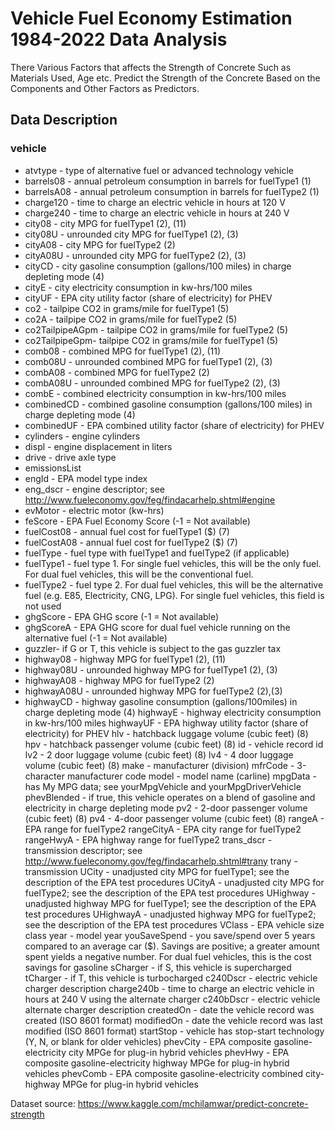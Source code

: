 #  Vehicle Fuel Economy Estimation 1984-2022 Data Analysis 

There Various Factors that affects the Strength of Concrete Such as Materials Used, Age etc.
Predict the Strength of the Concrete Based on the Components and Other Factors as Predictors.

## Data Description

### vehicle

- atvtype - type of alternative fuel or advanced technology vehicle
- barrels08 - annual petroleum consumption in barrels for fuelType1 (1)
- barrelsA08 - annual petroleum consumption in barrels for fuelType2 (1)
- charge120 - time to charge an electric vehicle in hours at 120 V
- charge240 - time to charge an electric vehicle in hours at 240 V
- city08 - city MPG for fuelType1 (2), (11)
- city08U - unrounded city MPG for fuelType1 (2), (3)
- cityA08 - city MPG for fuelType2 (2)
- cityA08U - unrounded city MPG for fuelType2 (2), (3)
- cityCD - city gasoline consumption (gallons/100 miles) in charge depleting mode (4)
- cityE - city electricity consumption in kw-hrs/100 miles
- cityUF - EPA city utility factor (share of electricity) for PHEV
- co2 - tailpipe CO2 in grams/mile for fuelType1 (5)
- co2A - tailpipe CO2 in grams/mile for fuelType2 (5)
- co2TailpipeAGpm - tailpipe CO2 in grams/mile for fuelType2 (5)
- co2TailpipeGpm- tailpipe CO2 in grams/mile for fuelType1 (5)
- comb08 - combined MPG for fuelType1 (2), (11)
- comb08U - unrounded combined MPG for fuelType1 (2), (3)
- combA08 - combined MPG for fuelType2 (2)
- combA08U - unrounded combined MPG for fuelType2 (2), (3)
- combE - combined electricity consumption in kw-hrs/100 miles
- combinedCD - combined gasoline consumption (gallons/100 miles) in charge depleting mode (4)
- combinedUF - EPA combined utility factor (share of electricity) for PHEV
- cylinders - engine cylinders
- displ - engine displacement in liters
- drive - drive axle type
- emissionsList
- engId - EPA model type index
- eng_dscr - engine descriptor; see http://www.fueleconomy.gov/feg/findacarhelp.shtml#engine
- evMotor - electric motor (kw-hrs)
- feScore - EPA Fuel Economy Score (-1 = Not available)
- fuelCost08 - annual fuel cost for fuelType1 ($) (7)
- fuelCostA08 - annual fuel cost for fuelType2 ($) (7)
- fuelType - fuel type with fuelType1 and fuelType2 (if applicable)
- fuelType1 - fuel type 1. For single fuel vehicles, this will be the only fuel. For dual fuel vehicles, this will be the conventional fuel.
- fuelType2 - fuel type 2. For dual fuel vehicles, this will be the alternative fuel (e.g. E85, Electricity, CNG, LPG). For single fuel vehicles, this field is not used
- ghgScore - EPA GHG score (-1 = Not available)
- ghgScoreA - EPA GHG score for dual fuel vehicle running on the alternative fuel (-1 = Not available)
- guzzler- if G or T, this vehicle is subject to the gas guzzler tax
- highway08 - highway MPG for fuelType1 (2), (11)
- highway08U - unrounded highway MPG for fuelType1 (2), (3)
- highwayA08 - highway MPG for fuelType2 (2)
- highwayA08U - unrounded highway MPG for fuelType2 (2),(3)
- highwayCD - highway gasoline consumption (gallons/100miles) in charge depleting mode (4)
highwayE - highway electricity consumption in kw-hrs/100 miles
highwayUF - EPA highway utility factor (share of electricity) for PHEV
hlv - hatchback luggage volume (cubic feet) (8)
hpv - hatchback passenger volume (cubic feet) (8)
id - vehicle record id
lv2 - 2 door luggage volume (cubic feet) (8)
lv4 - 4 door luggage volume (cubic feet) (8)
make - manufacturer (division)
mfrCode - 3-character manufacturer code
model - model name (carline)
mpgData - has My MPG data; see yourMpgVehicle and yourMpgDriverVehicle
phevBlended - if true, this vehicle operates on a blend of gasoline and electricity in charge depleting mode
pv2 - 2-door passenger volume (cubic feet) (8)
pv4 - 4-door passenger volume (cubic feet) (8)
rangeA - EPA range for fuelType2
rangeCityA - EPA city range for fuelType2
rangeHwyA - EPA highway range for fuelType2
trans_dscr - transmission descriptor; see http://www.fueleconomy.gov/feg/findacarhelp.shtml#trany
trany - transmission
UCity - unadjusted city MPG for fuelType1; see the description of the EPA test procedures
UCityA - unadjusted city MPG for fuelType2; see the description of the EPA test procedures
UHighway - unadjusted highway MPG for fuelType1; see the description of the EPA test procedures
UHighwayA - unadjusted highway MPG for fuelType2; see the description of the EPA test procedures
VClass - EPA vehicle size class
year - model year
youSaveSpend - you save/spend over 5 years compared to an average car ($). Savings are positive; a greater amount spent yields a negative number. For dual fuel vehicles, this is the cost savings for gasoline
sCharger - if S, this vehicle is supercharged
tCharger - if T, this vehicle is turbocharged
c240Dscr - electric vehicle charger description
charge240b - time to charge an electric vehicle in hours at 240 V using the alternate charger
c240bDscr - electric vehicle alternate charger description
createdOn - date the vehicle record was created (ISO 8601 format)
modifiedOn - date the vehicle record was last modified (ISO 8601 format)
startStop - vehicle has stop-start technology (Y, N, or blank for older vehicles)
phevCity - EPA composite gasoline-electricity city MPGe for plug-in hybrid vehicles
phevHwy - EPA composite gasoline-electricity highway MPGe for plug-in hybrid vehicles
phevComb - EPA composite gasoline-electricity combined city-highway MPGe for plug-in hybrid vehicles

Dataset source: https://www.kaggle.com/mchilamwar/predict-concrete-strength
